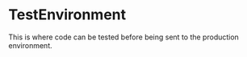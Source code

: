 # TestEnvironment
This is where code can be tested before being sent to the production environment.
